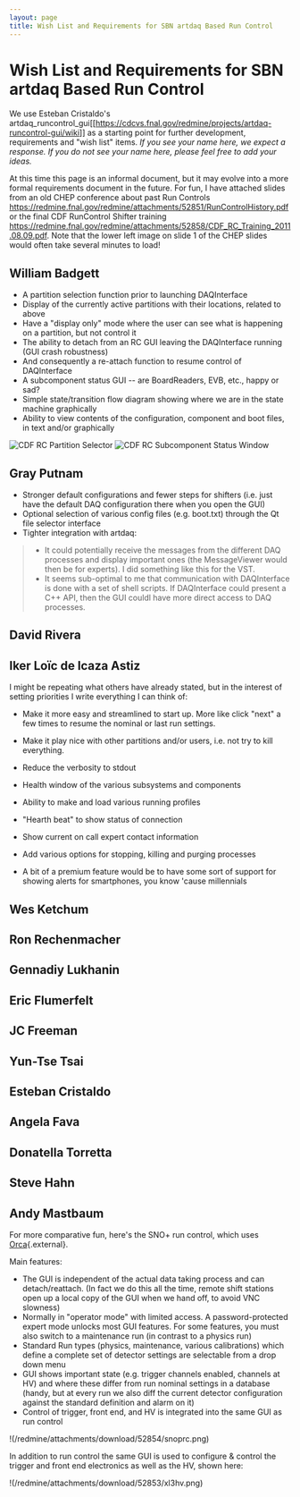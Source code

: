 ```yaml
---
layout: page
title: Wish List and Requirements for SBN artdaq Based Run Control
---
```




Wish List and Requirements for SBN artdaq Based Run Control
==========================================================================================================================================

We use Esteban Cristaldo\'s
artdaq_runcontrol_gui\[\[<https://cdcvs.fnal.gov/redmine/projects/artdaq-runcontrol-gui/wiki>\]\]
as a starting point for further development, requirements and \"wish
list\" items. *If you see your name here, we expect a response. If you
do not see your name here, please feel free to add your ideas.*

At this time this page is an informal document, but it may evolve into a
more formal requirements document in the future. For fun, I have
attached slides from an old CHEP conference about past Run Controls
<https://redmine.fnal.gov/redmine/attachments/52851/RunControlHistory.pdf>
or the final CDF RunControl Shifter training
<https://redmine.fnal.gov/redmine/attachments/52858/CDF_RC_Training_2011.08.09.pdf>.
Note that the lower left image on slide 1 of the CHEP slides would often
take several minutes to load!



William Badgett
--------------------------------------------------

-   A partition selection function prior to launching DAQInterface
-   Display of the currently active partitions with their locations,
    related to above
-   Have a \"display only\" mode where the user can see what is
    happening on a partition, but not control it
-   The ability to detach from an RC GUI leaving the DAQInterface
    running (GUI crash robustness)
-   And consequently a re-attach function to resume control of
    DAQInterface
-   A subcomponent status GUI \-- are BoardReaders, EVB, etc., happy or
    sad?
-   Simple state/transition flow diagram showing where we are in the
    state machine graphically
-   Ability to view contents of the configuration, component and boot
    files, in text and/or graphically

![CDF RC Partition
Selector](/redmine/attachments/download/52856/partition.png "CDF RC Partition Selector")
![CDF RC Subcomponent Status
Window](/redmine/attachments/download/52857/status.png "CDF RC Subcomponent Status Window")



Gray Putnam
------------------------------------------

-   Stronger default configurations and fewer steps for shifters (i.e.
    just have the default DAQ configuration there when you open the GUI)
-   Optional selection of various config files (e.g. boot.txt) through
    the Qt file selector interface
-   Tighter integration with artdaq:

> -   It could potentially receive the messages from the different DAQ
>     processes and display important ones (the MessageViewer would then
>     be for experts). I did something like this for the VST.
> -   It seems sub-optimal to me that communication with DAQInterface is
>     done with a set of shell scripts. If DAQInterface could present a
>     C++ API, then the GUI couldl have more direct access to DAQ
>     processes.



David Rivera
--------------------------------------------



Iker Loïc de Icaza Astiz
--------------------------------------------------------------------

I might be repeating what others have already stated, but in the
interest of setting priorities I write everything I can think of:

-   Make it more easy and streamlined to start up. More like click
    \"next\" a few times to resume the nominal or last run settings.

-   Make it play nice with other partitions and/or users, i.e. not try
    to kill everything.

-   Reduce the verbosity to stdout

-   Health window of the various subsystems and components

-   Ability to make and load various running profiles

-   \"Hearth beat\" to show status of connection

-   Show current on call expert contact information

-   Add various options for stopping, killing and purging processes

-   A bit of a premium feature would be to have some sort of support for
    showing alerts for smartphones, you know \'cause millennials



Wes Ketchum
------------------------------------------



Ron Rechenmacher
----------------------------------------------------



Gennadiy Lukhanin
------------------------------------------------------



Eric Flumerfelt
--------------------------------------------------



JC Freeman
----------------------------------------



Yun-Tse Tsai
--------------------------------------------



Esteban Cristaldo
------------------------------------------------------



Angela Fava
------------------------------------------



Donatella Torretta
--------------------------------------------------------



Steve Hahn
----------------------------------------



Andy Mastbaum
----------------------------------------------

For more comparative fun, here\'s the SNO+ run control, which uses
[Orca](http://orca.physics.unc.edu/~markhowe/Orca_Help/Home.html){.external}.

Main features:

-   The GUI is independent of the actual data taking process and can
    detach/reattach. (In fact we do this all the time, remote shift
    stations open up a local copy of the GUI when we hand off, to avoid
    VNC slowness)
-   Normally in \"operator mode\" with limited access. A
    password-protected expert mode unlocks most GUI features. For some
    features, you must also switch to a maintenance run (in contrast to
    a physics run)
-   Standard Run types (physics, maintenance, various calibrations)
    which define a complete set of detector settings are selectable from
    a drop down menu
-   GUI shows important state (e.g. trigger channels enabled, channels
    at HV) and where these differ from run nominal settings in a
    database (handy, but at every run we also diff the current detector
    configuration against the standard definition and alarm on it)
-   Control of trigger, front end, and HV is integrated into the same
    GUI as run control

!(/redmine/attachments/download/52854/snoprc.png)

In addition to run control the same GUI is used to configure & control
the trigger and front end electronics as well as the HV, shown here:

!(/redmine/attachments/download/52853/xl3hv.png)
